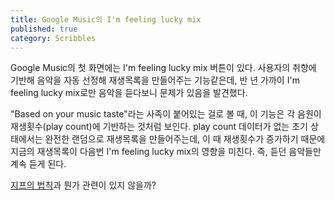 ```yaml
---
title: Google Music의 I'm feeling lucky mix
published: true
category: Scribbles
---
```

Google Music의 첫 화면에는 I'm feeling lucky mix 버튼이 있다.
사용자의 취향에 기반해 음악을 자동 선정해 재생목록을 만들어주는 기능같은데, 반 년 가까이 I'm feeling lucky mix로만 음악을 듣다보니 문제가 있음을 발견했다.

"Based on your music taste"라는 사족이 붙어있는 걸로 볼 때, 이 기능은 각 음원이 재생횟수(play count)에 기반하는 것처럼 보인다. play count 데이터가 없는 초기 상태에서는 완전한 랜덤으로 재생목록을 만들어주는데, 이 때 재생횟수가 증가하기 때문에 지금의 재생목록이 다음번 I'm feeling lucky mix의 영향을 미친다. 즉, 듣던 음악들만 계속 듣게 된다.

[지프의 법칙](https://ko.wikipedia.org/wiki/%EC%A7%80%ED%94%84%EC%9D%98_%EB%B2%95%EC%B9%99)과 뭔가 관련이 있지 않을까?